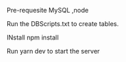 Pre-requesite
MySQL ,node 

Run the DBScripts.txt to create tables.

INstall npm install

Run yarn dev to start the server

